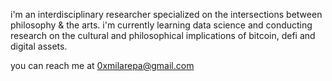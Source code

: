 i'm an interdisciplinary researcher specialized on the intersections between philosophy & the arts.
i'm currently learning data science and conducting research on the cultural and philosophical implications of bitcoin, defi and digital assets.

you can reach me at 0xmilarepa@gmail.com

<!---
0xmilarepa/0xmilarepa is a ✨ special ✨ repository because its `README.md` (this file) appears on your GitHub profile.
You can click the Preview link to take a look at your changes.
--->
